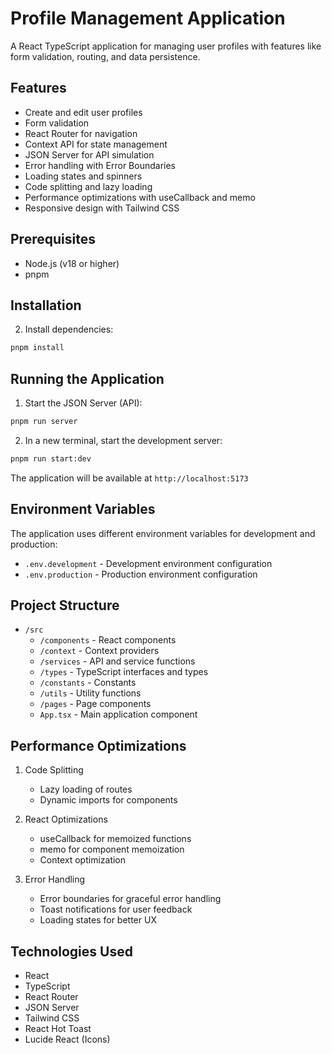 # Profile Management Application

A React TypeScript application for managing user profiles with features like form validation, routing, and data persistence.

## Features

- Create and edit user profiles
- Form validation 
- React Router for navigation
- Context API for state management
- JSON Server for API simulation
- Error handling with Error Boundaries
- Loading states and spinners
- Code splitting and lazy loading
- Performance optimizations with useCallback and memo
- Responsive design with Tailwind CSS

## Prerequisites

- Node.js (v18 or higher)
- pnpm

## Installation

2. Install dependencies:

```bash
pnpm install
```


## Running the Application

1. Start the JSON Server (API):
```bash
pnpm run server
```


2. In a new terminal, start the development server:
```bash
pnpm run start:dev
```

The application will be available at `http://localhost:5173`

## Environment Variables

The application uses different environment variables for development and production:

- `.env.development` - Development environment configuration
- `.env.production` - Production environment configuration

## Project Structure

- `/src`
  - `/components` - React components
  - `/context` - Context providers
  - `/services` - API and service functions
  - `/types` - TypeScript interfaces and types
  - `/constants` - Constants
  - `/utils` - Utility functions
  - `/pages` - Page components
  - `App.tsx` - Main application component

## Performance Optimizations

1. Code Splitting
   - Lazy loading of routes
   - Dynamic imports for components

2. React Optimizations
   - useCallback for memoized functions
   - memo for component memoization
   - Context optimization

3. Error Handling
   - Error boundaries for graceful error handling
   - Toast notifications for user feedback
   - Loading states for better UX

## Technologies Used

- React
- TypeScript
- React Router
- JSON Server
- Tailwind CSS
- React Hot Toast
- Lucide React (Icons)
